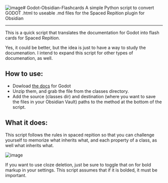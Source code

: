 ![image](https://github.com/BradGaddis/Godot-Obsidian-Flashcards/assets/66101412/a9ead9b9-9f42-47a4-9884-d2c1edc8fd2a)# Godot-Obsidian-Flashcards
A simple Python script to convert GODOT .html to useable .md files for the Spaced Repition plugin for Obsidian

---

This is a quick script that translates the documentation for Godot into flash cards for Spaced Repition.

Yes, it could be better, but the idea is just to have a way to study the documenation. I intend to expand this script for other types of documenation, as well.

## How to use:

- Dowload [the docs](https://nightly.link/godotengine/godot-docs/workflows/build_offline_docs/master/godot-docs-html-master.zip) for Godot
- Unzip them, and grab the file from the classes directory.
- Add the source (classes dir) and destination (where you want to save the files in your Obsidian Vault) paths to the method at the bottom of the script.

## What it does:

This script follows the rules in spaced repition so that you can challenge yourself to memorize what inherits what, and each property of a class, as well what inherits what.

![image](https://github.com/BradGaddis/Godot-Obsidian-Flashcards/assets/66101412/0c1e2134-bea1-4896-bfd1-bffb376ebdc8)

If you want to use cloze deletion, just be sure to toggle that on for bold markup in your settings. This script assumes that if it is bolded, it must be important.

